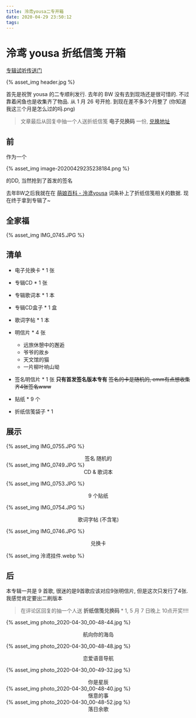 ```yaml
---
title: 泠鸢yousa二专开箱
date: 2020-04-29 23:50:12
tags:
---
```




# 泠鸢 yousa 折纸信笺 开箱

[专辑试听传送门](https://lyyousa.cn/2ndalbum)




{% asset_img header.jpg %}

首先是祝贺 yousa 的二专顺利发行. 去年的 BW 没有去到现场还是很可惜的. 不过靠着闲鱼也是收集齐了物品. 从 1 月 26 号开抢. 到现在差不多3个月整了 (你知道我这三个月是怎么过的吗.png)

>文章最后从回复中抽一个人送折纸信笺 **电子兑换码** 一份, [兑换地址](https://www.dizzylab.net/albums/redeem/)

<!--more-->

## 前


作为一个

{% asset_img image-20200429235238184.png %}

 的DD, 当然抢到了首发的签名

去年BW之后我就在在 [萌娘百科 - 泠鸢yousa]([https://zh.moegirl.org/%E6%B3%A0%E9%B8%A2yousa](https://zh.moegirl.org/泠鸢yousa)) 词条补上了折纸信笺相关的数据. 现在终于拿到专辑了~


## 全家福

{% asset_img IMG_0745.JPG %}


## 清单

* 电子兑换卡 * 1 张

* 专辑CD *  1 张

* 专辑歌词本 * 1 本

* 专辑CD盒子 * 1 盒

* 歌词字帖 * 1 本

* 明信片 * 4 张

  * 远旅休憩中的邂逅
  * 爷爷的故乡
  * 天文馆的猫
  * 一片柳叶响山坳

* 签名明信片 * 1 张 **只有首发签名版本专有** ~~签名的卡是随机的, emm有点想收集齐4张签名www~~

* 贴纸 * 9 个

* 折纸信笺袋子 * 1

## 展示


{% asset_img IMG_0755.JPG %}


<center>签名 随机的</center>
{% asset_img IMG_0749.JPG %}

  <center>CD & 歌词本</center>


{% asset_img IMG_0753.JPG %}

<center>9 个贴纸</center>


{% asset_img IMG_0754.JPG %}

<center>歌词字帖 (不含笔)</center>

{% asset_img IMG_0746.JPG %}

<center>兑换卡</center>


{% asset_img 泠鸢挂件.webp %}


## 后
本专辑一共是 9 首歌, 很迷的是9首歌应该对应9张明信片, 但是这次只发行了4张. 我感觉肯定要出二刷版本

> 在评论区回复的抽一个人送 **折纸信笺兑换码** * 1, 5 月 7 日晚上 10点开奖!!!!


{% asset_img photo_2020-04-30_00-48-44.jpg %}
<center>航向你的海岛</center>

{% asset_img photo_2020-04-30_00-48-48.jpg %}
<center>恋爱语音导航</center>

{% asset_img photo_2020-04-30_00-49-32.jpg %}
<center>你是星辰</center>
{% asset_img photo_2020-04-30_00-48-40.jpg %}

<center>惬意的事</center>
{% asset_img photo_2020-04-30_00-48-52.jpg %}
<center>落日余歌</center>

